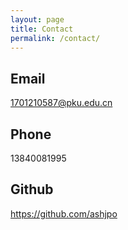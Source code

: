 ```yaml
---
layout: page
title: Contact
permalink: /contact/
---
```


## Email

1701210587@pku.edu.cn

## Phone

13840081995

## Github

<https://github.com/ashjpo>




